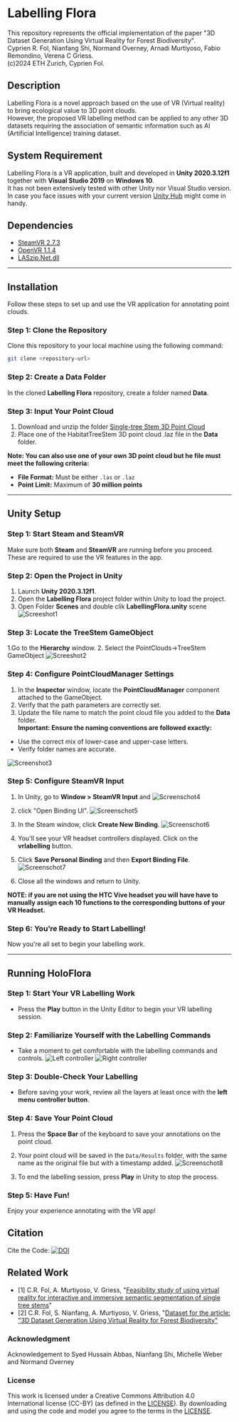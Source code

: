 # Labelling Flora
This repository represents the official implementation of the paper "3D Dataset Generation Using Virtual Reality for Forest Biodiversity".
<br>Cyprien R. Fol, Nianfang Shi, Normand Overney, Arnadi Murtiyoso, Fabio Remondino, Verena C Griess.
<br>(c)2024 ETH Zurich, Cyprien Fol.

## Description
Labelling Flora is a novel approach based on the use of VR (Virtual reality) to bring ecological value to 3D point clouds.
<br />However, the proposed VR labelling method can be applied to any other 3D datasets requiring the association of semantic information such as AI (Artificial Intelligence) training dataset.

## System Requirement
Labelling Flora is a VR application, built and developed in **Unity 2020.3.12f1** together with **Visual Studio 2019** on **Windows 10**. 
<br />It has not been extensively tested with other Unity nor Visual Studio version. In case you face issues with your current version [Unity Hub](https://unity.com/unity-hub) might come in handy.

## Dependencies 
- [SteamVR 2.7.3](https://github.com/ValveSoftware/steamvr_unity_plugin/releases/tag/2.7.3)
- [OpenVR 1.1.4](https://github.com/ValveSoftware/unity-xr-plugin/releases)
- [LASzip.Net.dll](https://laszip.org/)
---  
## Installation
Follow these steps to set up and use the VR application for annotating point clouds.

### Step 1: Clone the Repository
Clone this repository to your local machine using the following command:

```bash
git clone <repository-url>
```

### Step 2: Create a Data Folder
In the cloned **Labelling Flora** repository, create a folder named **Data**.

### Step 3: Input Your Point Cloud
1. Download and unzip the folder [Single-tree Stem 3D Point Cloud](https://doi.org/10.3929/ethz-b-000694978) 
2. Place one of the HabitatTreeStem 3D point cloud .laz file in the **Data** folder.  

**Note: You can also use one of your own 3D point cloud but he file must meet the following criteria:**
- **File Format:** Must be either `.las` or `.laz`
- **Point Limit:** Maximum of **30 million points**

---
## Unity Setup
### Step 1: Start Steam and SteamVR
Make sure both **Steam** and **SteamVR** are running before you proceed. These are required to use the VR features in the app.

### Step 2: Open the Project in Unity
1. Launch **Unity 2020.3.12f1**.
2. Open the **Labelling Flora** project folder within Unity to load the project.
3. Open Folder **Scenes** and double clik **LabellingFlora.unity** scene
![Screeshot1](Images/img1.png)
 
### Step 3: Locate the TreeStem GameObject
1.Go to the **Hierarchy** window.
2. Select the PointClouds->TreeStem GameObject
![Screeshot2](Images/img2.png)

### Step 4: Configure PointCloudManager Settings
1. In the **Inspector** window, locate the **PointCloudManager** component attached to the GameObject.
2. Verify that the path parameters are correctly set.
3. Update the file name to match the point cloud file you added to the **Data** folder.  
**Important: Ensure the naming conventions are followed exactly:**
- Use the correct mix of lower-case and upper-case letters.
- Verify folder names are accurate.

![Screenshot3](Images/img3.png)

### Step 5: Configure SteamVR Input
1. In Unity, go to **Window > SteamVR Input** and 
![Screenschot4](Images/img4.png)

2. click "Open Binding UI".
![Screenschot5](Images/img5.png)

3. In the Steam window, click **Create New Binding**.
![Screenschot6](Images/img6.png)

4. You'll see your VR headset controllers displayed. Click on the **vrlabelling** button.

5. Click **Save Personal Binding** and then **Export Binding File**.
![Screenschot7](Images/img7.png)

6. Close all the windows and return to Unity.

**NOTE: if you are not using the HTC Vive headset you will have have to manually assign each 10 functions to the corresponding buttons of your VR Headset.**

### Step 6: You’re Ready to Start Labelling!
Now you're all set to begin your labelling work.

---

## Running HoloFlora

### Step 1: Start Your VR Labelling Work
- Press the **Play** button in the Unity Editor to begin your VR labelling session.

### Step 2: Familiarize Yourself with the Labelling Commands
- Take a moment to get comfortable with the labelling commands and controls.
![Left controller](Images/left-controller.jpg)
![Right controller](Images/right-controller.jpg)

### Step 3: Double-Check Your Labelling
- Before saving your work, review all the layers at least once with the **left menu controller button**.

### Step 4: Save Your Point Cloud
1. Press the **Space Bar** of the keyboard to save your annotations on the point cloud.
2. Your point cloud will be saved in the `Data/Results` folder, with the same name as the original file but with a timestamp added.
![Screenschot8](Images/img8.png)

3. To end the labelling session, press **Play** in Unity to stop the process.

### Step 5: Have Fun!
Enjoy your experience annotating with the VR app!

## Citation
Cite the Code: [![DOI](https://zenodo.org/badge/872829989.svg)](https://doi.org/10.5281/zenodo.13933004)

## Related Work
- [1] C.R. Fol, A. Murtiyoso, V. Griess, "[Feasibility study of using virtual reality for interactive and immersive semantic segmentation of single tree stems](https://doi.org/10.5194/isprs-archives-XLVIII-2-W1-2022-95-2022)"
- [2] C.R. Fol, S. Nianfang, A. Murtiyoso, V. Griess, "[Dataset for the article: "3D Dataset Generation Using Virtual Reality for Forest Biodiversity"](https://doi.org/10.3929/ethz-b-000694978)


### Acknowledgment
Acknowledgement to Syed Hussain Abbas, Nianfang Shi, Michelle Weber and Normand Overney

### License
This work is licensed under a Creative Commons Attribution 4.0 International license (CC-BY) (as defined in the [LICENSE](LICENSE.md)).
By downloading and using the code and model you agree to the terms in the [LICENSE](LICENSE.md).

